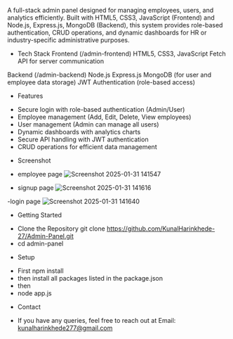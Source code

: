 A full-stack admin panel designed for managing employees, users, and analytics efficiently. Built with HTML5, CSS3, JavaScript (Frontend) and Node.js, Express.js, MongoDB (Backend), this system provides role-based authentication, CRUD operations, and dynamic dashboards for HR or industry-specific administrative purposes.

* Tech Stack
Frontend (/admin-frontend)
HTML5, CSS3, JavaScript
Fetch API for server communication

Backend (/admin-backend)
Node.js
Express.js
MongoDB (for user and employee data storage)
JWT Authentication (role-based access)

* Features
- Secure login with role-based authentication (Admin/User)
- Employee management (Add, Edit, Delete, View employees)
- User management (Admin can manage all users)
- Dynamic dashboards with analytics charts
- Secure API handling with JWT authentication
- CRUD operations for efficient data management

* Screenshot
- employee page
  ![Screenshot 2025-01-31 141547](https://github.com/user-attachments/assets/2aa5d03b-5a86-49ed-bcea-15e53a52c339)

- signup page
  ![Screenshot 2025-01-31 141616](https://github.com/user-attachments/assets/d76dfe8b-a503-432c-9d44-4453db7f234a)

-login page
  ![Screenshot 2025-01-31 141640](https://github.com/user-attachments/assets/02d7780e-de73-46c3-8ebf-7bfd44e5f8e4)

* Getting Started
- Clone the Repository
git clone https://github.com/KunalHarinkhede-27/Admin-Panel.git
- cd admin-panel
* Setup
- First npm install
- then install all packages listed in the package.json
- then
- node app.js

* Contact
- If you have any queries, feel free to reach out at Email: kunalharinkhede277@gmail.com
